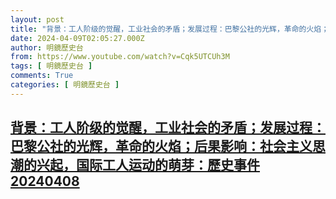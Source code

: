 ```yaml
---
layout: post
title: "背景：工人阶级的觉醒，工业社会的矛盾；发展过程：巴黎公社的光辉，革命的火焰；后果影响：社会主义思潮的兴起，国际工人运动的萌芽：歷史事件20240408"
date: 2024-04-09T02:05:27.000Z
author: 明鏡歷史台
from: https://www.youtube.com/watch?v=Cqk5UTCUh3M
tags: [ 明鏡歷史台 ]
comments: True
categories: [ 明鏡歷史台 ]
---
```

<!--1712628327000-->
[背景：工人阶级的觉醒，工业社会的矛盾；发展过程：巴黎公社的光辉，革命的火焰；后果影响：社会主义思潮的兴起，国际工人运动的萌芽：歷史事件20240408](https://www.youtube.com/watch?v=Cqk5UTCUh3M)
------

<div>

</div>
